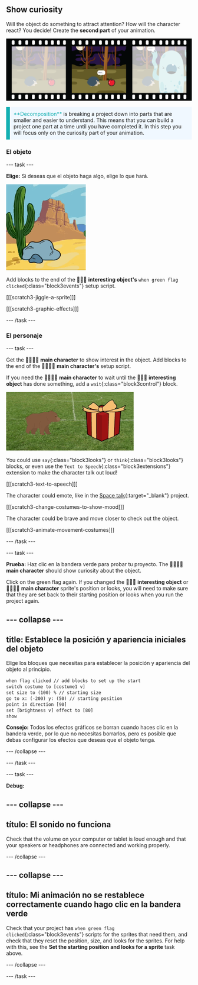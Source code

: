 ## Show curiosity

Will the object do something to attract attention? How will the character react? You decide! Create the **second part** of your animation.

![A film strip with 3 frames. The second frame is highlighted. The frame shows a scene with character thinking 'hmmmm' while looking at a curious object.](images/curiosity.png)

<p style="border-left: solid; border-width:10px; border-color: #0faeb0; background-color: aliceblue; padding: 10px;">
  <span style="color: #0faeb0">**Decomposition**</span> is breaking a project down into parts that are smaller and easier to understand. This means that you can build a project one part at a time until you have completed it. In this step you will focus only on the curiosity part of your animation.
</p>

### El objeto

--- task ---

**Elige:** Si deseas que el objeto haga algo, elige lo que hará.

![A desert background with a rock jiggling back and forth.](images/jiggle.gif)

Add blocks to the end of the 🎂🎾🎁 **interesting object's** `when green flag clicked`{:class="block3events"} setup script.

[[[scratch3-jiggle-a-sprite]]]

[[[scratch3-graphic-effects]]]

--- /task ---

### El personaje

--- task ---

Get the 🐙👩‍🦼🦖 **main character** to show interest in the object. Add blocks to the end of the 🐙👩‍🦼🦖 **main character's** setup script.

If you need the 🐙👩‍🦼🦖 **main character** to wait until the 🎂🎾🎁 **interesting object** has done something, add a `wait`{:class="block3control"} block.

![A desert background with a rock jiggling back and forth.](images/bear.gif)

You could use `say`{:class="block3looks"} or `think`{:class="block3looks"} blocks, or even use the `Text to Speech`{:class="block3extensions"} extension to make the character talk out loud!

[[[scratch3-text-to-speech]]]

The character could emote, like in the [Space talk](https://projects.raspberrypi.org/en/projects/space-talk){:target="_blank"} project.

[[[scratch3-change-costumes-to-show-mood]]]

The character could be brave and move closer to check out the object.

[[[scratch3-animate-movement-costumes]]]

--- /task ---

--- task ---

**Prueba:** Haz clic en la bandera verde para probar tu proyecto. The 🐙👩‍🦼🦖 **main character** should show curiosity about the object.

Click on the green flag again. If you changed the 🎂🎾🎁 **interesting object** or 🐙👩‍🦼🦖 **main character** sprite's position or looks, you will need to make sure that they are set back to their starting position or looks when you run the project again.

--- collapse ---
---
title: Establece la posición y apariencia iniciales del objeto
---

Elige los bloques que necesitas para establecer la posición y apariencia del objeto al principio.

```blocks3
when flag clicked // add blocks to set up the start 
switch costume to [costume1 v]
set size to (100) % // starting size
go to x: (-200) y: (50) // starting position
point in direction [90]
set [brightness v] effect to [80]
show
```

**Consejo:** Todos los efectos gráficos se borran cuando haces clic en la bandera verde, por lo que no necesitas borrarlos, pero es posible que debas configurar los efectos que deseas que el objeto tenga.

--- /collapse ---

--- /task ---

--- task ---

**Debug:**

--- collapse ---
---
título: El sonido no funciona
---

Check that the volume on your computer or tablet is loud enough and that your speakers or headphones are connected and working properly.

--- /collapse ---

--- collapse ---
---
título: Mi animación no se restablece correctamente cuando hago clic en la bandera verde
---

Check that your project has `when green flag clicked`{:class="block3events"} scripts for the sprites that need them, and check that they reset the position, size, and looks for the sprites. For help with this, see the **Set the starting position and looks for a sprite** task above.

--- /collapse ---

--- /task ---


